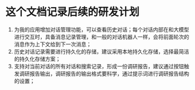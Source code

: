 # 这个文档记录后续的研发计划

1. 为我的应用增加对话管理功能，可以查看历史对话；每个对话内部在和大模型进行交互时，具备消息记录管理，和一般的对话机器人一样，会将前面轮次的消息作为上下文给到下一次消息；
2. 历史对话记录需要进行持久化的存储，建议采用本地持久化存储，选择最简洁的持久化存储方案；
3. 支持对当前对话的所有对话和搜索记录，形成一份调研报告，建议通过按钮触发调研报告输出，调研报告的输出格式要科学，通过提示词进行调研报告结构的设置；